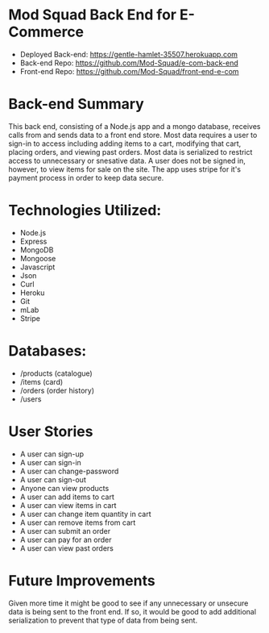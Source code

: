 # Mod Squad Back End for E-Commerce

- Deployed Back-end: https://gentle-hamlet-35507.herokuapp.com
- Back-end Repo: https://github.com/Mod-Squad/e-com-back-end
- Front-end Repo: https://github.com/Mod-Squad/front-end-e-com

# Back-end Summary

This back end, consisting of a Node.js app and a mongo database, receives calls from and sends data to a front end store. Most data requires a user to sign-in to access including adding items to a cart, modifying that cart, placing orders, and viewing past orders. Most data is serialized to restrict access to unnecessary or snesative data. A user does not be signed in, however, to view items for sale on the site. The app uses stripe for it's payment process in order to keep data secure.

# Technologies Utilized:

- Node.js
- Express
- MongoDB
- Mongoose
- Javascript
- Json
- Curl
- Heroku
- Git
- mLab
- Stripe

# Databases:

- /products (catalogue)
- /items (card)
- /orders (order history)
- /users

# User Stories

- A user can sign-up
- A user can sign-in
- A user can change-password
- A user can sign-out
- Anyone can view products
- A user can add items to cart
- A user can view items in cart
- A user can change item quantity in cart
- A user can remove items from cart
- A user can submit an order
- A user can pay for an order
- A user can view past orders

# Future Improvements

Given more time it might be good to see if any unnecessary or unsecure data is being sent to the front end. If so, it would be good to add additional serialization to prevent that type of data from being sent.
